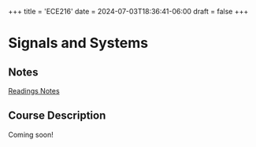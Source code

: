 +++
title = 'ECE216'
date = 2024-07-03T18:36:41-06:00
draft = false
+++

# Signals and Systems

## Notes
[Readings Notes](/files/firstyear/mat188.pdf)

## Course Description

Coming soon!

